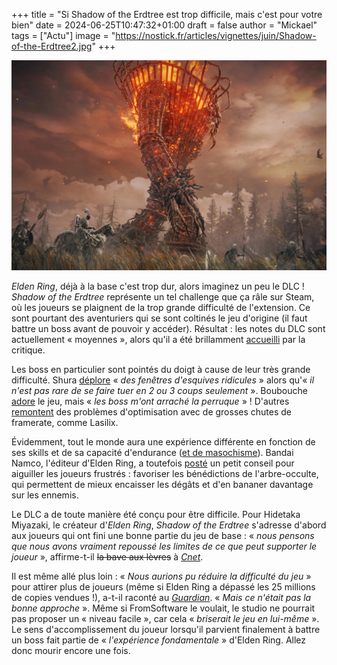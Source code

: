 +++
title = "Si Shadow of the Erdtree est trop difficile, mais c'est pour votre bien"
date = 2024-06-25T10:47:32+01:00
draft = false
author = "Mickael"
tags = ["Actu"]
image = "https://nostick.fr/articles/vignettes/juin/Shadow-of-the-Erdtree2.jpg"
+++

![Shadow of the Erdtree](Shadow-of-the-Erdtree.jpg "Un autre genre de flamme olympique")

*Elden Ring*, déjà à la base c'est trop dur, alors imaginez un peu le DLC ! *Shadow of the Erdtree* représente un tel challenge que ça râle sur Steam, où les joueurs se plaignent de la trop grande difficulté de l'extension. Ce sont pourtant des aventuriers qui se sont coltinés le jeu d'origine (il faut battre un boss avant de pouvoir y accéder). Résultat : les notes du DLC sont actuellement « moyennes », alors qu'il a été brillamment [accueilli](https://www.metacritic.com/game/elden-ring-shadow-of-the-erdtree/) par la critique.

Les boss en particulier sont pointés du doigt à cause de leur très grande difficulté. Shura [déplore](https://steamcommunity.com/profiles/76561198055488557/recommended/2778580/) « *des fenêtres d'esquives ridicules* » alors qu'« *il n'est pas rare de se faire tuer en 2 ou 3 coups seulement* ». Boubouche [adore](https://steamcommunity.com/profiles/76561198107051335/recommended/2778580/) le jeu, mais « *les boss m'ont arraché la perruque* » ! D'autres [remontent](https://steamcommunity.com/profiles/76561198078020974/recommended/2778580/) des problèmes d'optimisation avec de grosses chutes de framerate, comme Lasilix. 

Évidemment, tout le monde aura une expérience différente en fonction de ses skills et de sa capacité d'endurance ([et de masochisme](https://nostick.fr/articles/2024/avril/0904-nayez-pas-honte-de-jouer-en-mode-facile/)). Bandai Namco, l'éditeur d'Elden Ring, a toutefois [posté](https://x.com/BandaiNamcoUS/status/1804630213562962043) un petit conseil pour aiguiller les joueurs frustrés : favoriser les bénédictions de l'arbre-occulte, qui permettent de mieux encaisser les dégâts et d'en bananer davantage sur les ennemis.

Le DLC a de toute manière été conçu pour être difficile. Pour Hidetaka Miyazaki, le créateur d'*Elden Ring*, *Shadow of the Erdtree* s'adresse d'abord aux joueurs qui ont fini une bonne partie du jeu de base : « *nous pensons que nous avons vraiment repoussé les limites de ce que peut supporter le joueur* », affirme-t-il ~~la bave aux lèvres~~ à *[Cnet](https://www.cnet.com/tech/gaming/elden-ring-creator-hidetaka-miyazaki-talks-shadow-of-the-erdtree-new-weapons-and-more/)*.

Il est même allé plus loin : « *Nous aurions pu réduire la difficulté du jeu* » pour attirer plus de joueurs (même si Elden Ring a dépassé les 25 millions de copies vendues !), a-t-il raconté au *[Guardian](https://www.theguardian.com/games/article/2024/jun/21/hidetaka-miyazaki-fromsoftware-elden-ring-shadow-erdtree)*. « *Mais ce n'était pas la bonne approche* ». Même si FromSoftware le voulait, le studio ne pourrait pas proposer un « niveau facile », car cela « *briserait le jeu en lui-même* ». Le sens d'accomplissement du joueur lorsqu'il parvient finalement à battre un boss fait partie de « *l'expérience fondamentale* » d'Elden Ring. Allez donc mourir encore une fois.